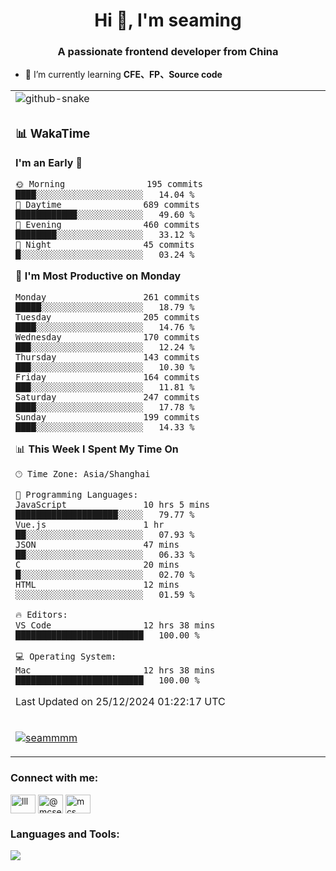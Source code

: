 <h1 align="center">Hi 👋, I'm seaming</h1>
<h3 align="center">A passionate frontend developer from China</h3>

- 🌱 I’m currently learning **CFE、FP、Source code**

<div align="center">

<table>

<tr><td>
  <img alt="github-snake" src="profile-snake-contrib/github-user-contribution.svg"/>
</td></tr>

<tr><td>

### 📊 WakaTime

<!--START_SECTION:waka-->
**I'm an Early 🐤** 

```text
🌞 Morning                195 commits         ████░░░░░░░░░░░░░░░░░░░░░   14.04 % 
🌆 Daytime                689 commits         ████████████░░░░░░░░░░░░░   49.60 % 
🌃 Evening                460 commits         ████████░░░░░░░░░░░░░░░░░   33.12 % 
🌙 Night                  45 commits          █░░░░░░░░░░░░░░░░░░░░░░░░   03.24 % 
```
📅 **I'm Most Productive on Monday** 

```text
Monday                   261 commits         █████░░░░░░░░░░░░░░░░░░░░   18.79 % 
Tuesday                  205 commits         ████░░░░░░░░░░░░░░░░░░░░░   14.76 % 
Wednesday                170 commits         ███░░░░░░░░░░░░░░░░░░░░░░   12.24 % 
Thursday                 143 commits         ███░░░░░░░░░░░░░░░░░░░░░░   10.30 % 
Friday                   164 commits         ███░░░░░░░░░░░░░░░░░░░░░░   11.81 % 
Saturday                 247 commits         ████░░░░░░░░░░░░░░░░░░░░░   17.78 % 
Sunday                   199 commits         ████░░░░░░░░░░░░░░░░░░░░░   14.33 % 
```


📊 **This Week I Spent My Time On** 

```text
🕑︎ Time Zone: Asia/Shanghai

💬 Programming Languages: 
JavaScript               10 hrs 5 mins       ████████████████████░░░░░   79.77 % 
Vue.js                   1 hr                ██░░░░░░░░░░░░░░░░░░░░░░░   07.93 % 
JSON                     47 mins             ██░░░░░░░░░░░░░░░░░░░░░░░   06.33 % 
C                        20 mins             █░░░░░░░░░░░░░░░░░░░░░░░░   02.70 % 
HTML                     12 mins             ░░░░░░░░░░░░░░░░░░░░░░░░░   01.59 % 

🔥 Editors: 
VS Code                  12 hrs 38 mins      █████████████████████████   100.00 % 

💻 Operating System: 
Mac                      12 hrs 38 mins      █████████████████████████   100.00 % 
```


 Last Updated on 25/12/2024 01:22:17 UTC
<!--END_SECTION:waka-->

</td></tr>

<tr><td>
  <p align="left"> <a href="https://github.com/ryo-ma/github-profile-trophy"><img src="https://github-profile-trophy.vercel.app/?username=seammmm" alt="seammmm" /></a> </p>
</td></tr>
</table>

<h3 align="left">Connect with me:</h3>
<p align="left">
<a href="https://dev.to/lll" target="blank"><img align="center" src="https://raw.githubusercontent.com/rahuldkjain/github-profile-readme-generator/master/src/images/icons/Social/devto.svg" alt="lll" height="30" width="40" /></a>
<a href="https://medium.com/@mcseaming" target="blank"><img align="center" src="https://raw.githubusercontent.com/rahuldkjain/github-profile-readme-generator/master/src/images/icons/Social/medium.svg" alt="@mcseaming" height="30" width="40" /></a>
<a href="https://www.leetcode.com/mcs" target="blank"><img align="center" src="https://raw.githubusercontent.com/rahuldkjain/github-profile-readme-generator/master/src/images/icons/Social/leet-code.svg" alt="mcs" height="30" width="40" /></a>
</p>

<h3 align="left">Languages and Tools:</h3>
<img align="left" src="https://skillicons.dev/icons?i=sass,ts,jest,express,nuxt,firebase,gatsby,js,vue,react,redux,docker,discord,mongodb,stackoverflow,idea,git,vscode,github,gitlab,figma,vite,svg,next,gulp,webpack,bootstrap,jquery,swift,prisma" />
